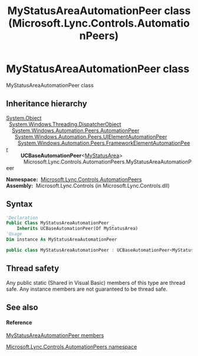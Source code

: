 ﻿---
title: MyStatusAreaAutomationPeer class (Microsoft.Lync.Controls.AutomationPeers)
TOCTitle: MyStatusAreaAutomationPeer class
ms:assetid: T:Microsoft.Lync.Controls.AutomationPeers.MyStatusAreaAutomationPeer_DI_3_UC_OCS14MrefLyncWPF
ms:mtpsurl: https://msdn.microsoft.com/en-us/library/microsoft.lync.controls.automationpeers.mystatusareaautomationpeer_di_3_uc_ocs14mreflyncwpf(v=office.15)
ms:contentKeyID: 48598245
ms.date: 07/28/2014
mtps_version: v=office.15
f1_keywords:
- Microsoft.Lync.Controls.AutomationPeers.MyStatusAreaAutomationPeer
dev_langs:
- CSharp
- JScript
- VB
- other
---

# MyStatusAreaAutomationPeer class

MyStatusAreaAutomationPeer class

## Inheritance hierarchy

[System.Object](http://msdn2.microsoft.com/en-us/library/e5kfa45b)  
  [System.Windows.Threading.DispatcherObject](http://msdn2.microsoft.com/en-us/library/ms615925)  
    [System.Windows.Automation.Peers.AutomationPeer](http://msdn2.microsoft.com/en-us/library/ms523415)  
      [System.Windows.Automation.Peers.UIElementAutomationPeer](http://msdn2.microsoft.com/en-us/library/ms608014)  
        [System.Windows.Automation.Peers.FrameworkElementAutomationPeer](http://msdn2.microsoft.com/en-us/library/ms615720)  
          **UCBaseAutomationPeer**\<[MyStatusArea](mystatusarea-class-microsoft-lync-controls_1.md)\>  
            Microsoft.Lync.Controls.AutomationPeers.MyStatusAreaAutomationPeer  

**Namespace:**  [Microsoft.Lync.Controls.AutomationPeers](microsoft-lync-controls-automationpeers-namespace_1.md)  
**Assembly:**  Microsoft.Lync.Controls (in Microsoft.Lync.Controls.dll)

## Syntax

``` vb
'Declaration
Public Class MyStatusAreaAutomationPeer _
    Inherits UCBaseAutomationPeer(Of MyStatusArea)
'Usage
Dim instance As MyStatusAreaAutomationPeer
```

``` csharp
public class MyStatusAreaAutomationPeer : UCBaseAutomationPeer<MyStatusArea>
```

## Thread safety

Any public static (Shared in Visual Basic) members of this type are thread safe. Any instance members are not guaranteed to be thread safe.

## See also

#### Reference

[MyStatusAreaAutomationPeer members](mystatusareaautomationpeer-members-microsoft-lync-controls-automationpeers_1.md)

[Microsoft.Lync.Controls.AutomationPeers namespace](microsoft-lync-controls-automationpeers-namespace_1.md)

